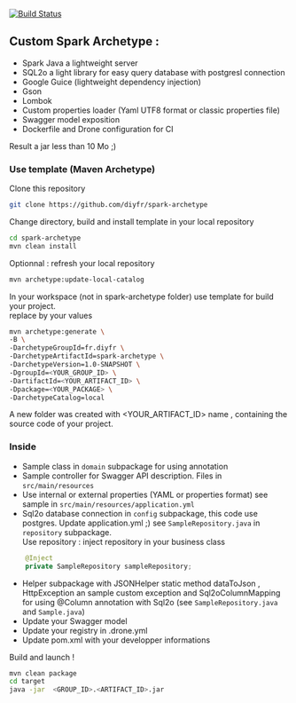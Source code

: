 [![Build Status](https://travis-ci.org/diyfr/spark-archetype.svg?branch=master)](https://travis-ci.org/diyfr/spark-archetype)   

## Custom Spark Archetype :
* Spark Java a lightweight server  
* SQL2o a light library for easy query database with postgresl connection  
* Google Guice (lightweight dependency injection)  
* Gson  
* Lombok  
* Custom properties loader (Yaml UTF8 format or classic properties file)   
* Swagger model exposition  
* Dockerfile and Drone configuration for CI  

Result a jar less than 10 Mo  ;)


### Use template (Maven Archetype)
Clone this repository  
```bash
git clone https://github.com/diyfr/spark-archetype  
```
Change directory, build and install template in your local repository  
```bash
cd spark-archetype
mvn clean install
```
Optionnal : refresh your local repository  
```bash
mvn archetype:update-local-catalog
```
In your workspace (not in spark-archetype folder) use template for build your project.  
replace <value> by your values 

```bash
mvn archetype:generate \
-B \
-DarchetypeGroupId=fr.diyfr \
-DarchetypeArtifactId=spark-archetype \
-DarchetypeVersion=1.0-SNAPSHOT \
-DgroupId=<YOUR_GROUP_ID> \
-DartifactId=<YOUR_ARTIFACT_ID> \
-Dpackage=<YOUR_PACKAGE> \
-DarchetypeCatalog=local 
```

A new folder was created with <YOUR_ARTIFACT_ID> name , containing the source code of your project.  


### Inside  

- Sample class in `domain`  subpackage for using annotation  
- Sample controller for Swagger API description. Files in `src/main/resources`  
- Use internal or external properties (YAML or properties format) see sample in `src/main/resources/application.yml`  
- Sql2o database connection in `config` subpackage, this code use postgres. Update application.yml ;)  see `SampleRepository.java` in `repository` subpackage.  
Use repository : inject repository in your business class  
```java
    @Inject
    private SampleRepository sampleRepository;
```
- Helper subpackage with JSONHelper static method dataToJson , HttpException an sample custom exception and Sql2oColumnMapping for using @Column annotation with Sql2o (see `SampleRepository.java` and `Sample.java`)
- Update your Swagger model
- Update your registry in .drone.yml
- Update pom.xml with your developper informations

Build and launch !
 
```bash
mvn clean package  
cd target  
java -jar  <GROUP_ID>.<ARTIFACT_ID>.jar  
```


